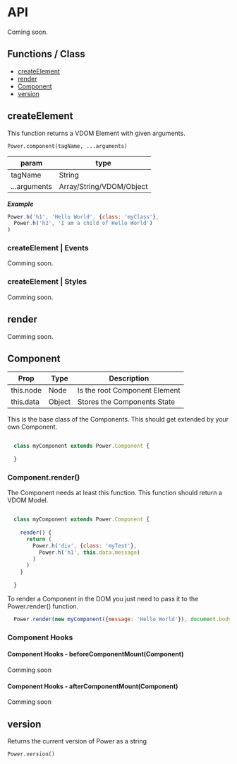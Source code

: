 # API

Coming soon.

## Functions / Class

- [createElement](#createelement)
- [render](#render)
- [Component](#component)
- [version](#version)

## createElement

This function returns a VDOM Element with given arguments.

`Power.component(tagName, ...arguments)`

| param | type |
|-------|------|
| tagName | String |
| ...arguments | Array/String/VDOM/Object|

***Example***
``` javascript
Power.h('h1', 'Hello World', {class: 'myClass'},
  Power.h('h2', 'I am a child of Hello World')
)
```

### createElement | Events
Comming soon.

### createElement | Styles
Comming soon.

## render
Comming soon.

## Component

| Prop | Type | Description |
| -----|------|-------------|
| this.node | Node | Is the root Component Element |
| this.data | Object | Stores the Components State |

This is the base class of the Components. This should get extended by your own Component.

``` javascript

  class myComponent extends Power.Component {
  
  }

```

### Component.render() 

The Component needs at least this function. This function should return a VDOM Model.

``` javascript

  class myComponent extends Power.Component {
    
    render() {
      return (
        Power.h('div', {class: 'myTest'},
          Power.h('h1', this.data.message)
        )
      )
    }
    
  }

```

To render a Component in the DOM you just need to pass it to the Power.render() function.

``` javascript
  Power.render(new myComponent({message: 'Hello World'}), document.body)
```

### Component Hooks

#### Component Hooks - beforeComponentMount(Component)
Comming soon

#### Component Hooks - afterComponentMount(Component)
Comming soon

## version

Returns the current version of Power as a string 

`Power.version()`

